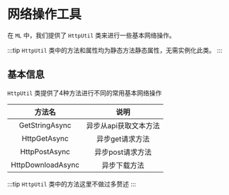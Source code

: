 # 网络操作工具

在 `ML` 中，我们提供了 `HttpUtil` 类来进行一些基本网络操作。

:::tip
`HttpUtil` 类中的方法和属性均为静态方法静态属性，无需实例化此类。
:::

## 基本信息
`HttpUtil` 类提供了4种方法进行不同的常用基本网络操作

|方法名|说明|
|:---:|:---:|
|GetStringAsync|异步从api获取文本方法|
|HttpGetAsync|异步get请求方法|
|HttpPostAsync|异步post请求方法|
|HttpDownloadAsync|异步下载方法|

:::tip
`HttpUtil` 类中的方法这里不做过多赘述
:::